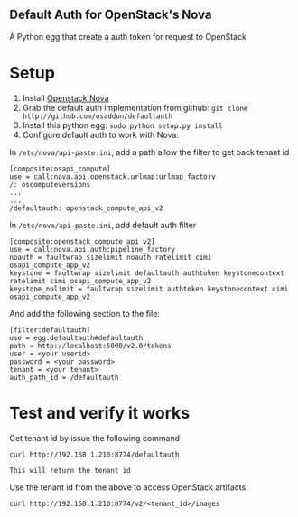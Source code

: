 Default Auth for OpenStack's Nova
--------------------------

A Python egg that create a auth token for request to OpenStack

Setup
=====

1. Install [Openstack Nova](http://wiki.openstack.org/InstallInstructions/Nova)
2. Grab the default auth implementation from github:
     `git clone http://github.com/osaddon/defaultauth`
3. Install this python egg: `sudo python setup.py install`
4. Configure default auth to work with Nova:

In `/etc/nova/api-paste.ini`, add a path allow the filter to get back tenant id

    [composite:osapi_compute]
    use = call:nova.api.openstack.urlmap:urlmap_factory
    /: oscomputeversions
    ...
    ...
    /defaultauth: openstack_compute_api_v2

In `/etc/nova/api-paste.ini`, add default auth filter

    [composite:openstack_compute_api_v2]
    use = call:nova.api.auth:pipeline_factory
    noauth = faultwrap sizelimit noauth ratelimit cimi osapi_compute_app_v2
    keystone = faultwrap sizelimit defaultauth authtoken keystonecontext ratelimit cimi osapi_compute_app_v2
    keystone_nolimit = faultwrap sizelimit authtoken keystonecontext cimi osapi_compute_app_v2

And add the following section to the file:

    [filter:defaultauth]
    use = egg:defaultauth#defaultauth
    path = http://localhost:5000/v2.0/tokens
    user = <your userid>
    password = <your password>
    tenant = <your tenant>
    auth_path_id = /defaultauth

Test and verify it works
========================

Get tenant id by issue the following command

    curl http://192.168.1.210:8774/defaultauth 

    This will return the tenant id

Use the tenant id from the above to access OpenStack artifacts:

    curl http://192.168.1.210:8774/v2/<tenant_id>/images

